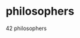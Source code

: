 # philosophers

<!--
#field
Learning

#groups
42

#languages
C

#frames and libs

-->

42 philosophers
